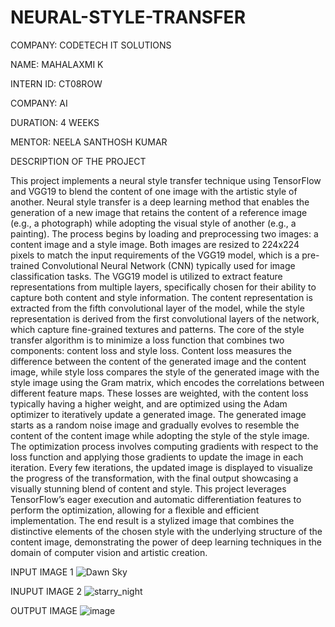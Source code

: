 # NEURAL-STYLE-TRANSFER
COMPANY: CODETECH IT SOLUTIONS

NAME: MAHALAXMI K

INTERN ID: CT08ROW

COMPANY: AI

DURATION: 4 WEEKS

MENTOR: NEELA SANTHOSH KUMAR

DESCRIPTION OF THE PROJECT

This project implements a neural style transfer technique using TensorFlow and VGG19 to blend the content of one image with the artistic style of another. Neural style transfer is a deep learning method that enables the generation of a new image that retains the content of a reference image (e.g., a photograph) while adopting the visual style of another (e.g., a painting). The process begins by loading and preprocessing two images: a content image and a style image. Both images are resized to 224x224 pixels to match the input requirements of the VGG19 model, which is a pre-trained Convolutional Neural Network (CNN) typically used for image classification tasks. The VGG19 model is utilized to extract feature representations from multiple layers, specifically chosen for their ability to capture both content and style information. The content representation is extracted from the fifth convolutional layer of the model, while the style representation is derived from the first convolutional layers of the network, which capture fine-grained textures and patterns. The core of the style transfer algorithm is to minimize a loss function that combines two components: content loss and style loss. Content loss measures the difference between the content of the generated image and the content image, while style loss compares the style of the generated image with the style image using the Gram matrix, which encodes the correlations between different feature maps. These losses are weighted, with the content loss typically having a higher weight, and are optimized using the Adam optimizer to iteratively update a generated image. The generated image starts as a random noise image and gradually evolves to resemble the content of the content image while adopting the style of the style image. The optimization process involves computing gradients with respect to the loss function and applying those gradients to update the image in each iteration. Every few iterations, the updated image is displayed to visualize the progress of the transformation, with the final output showcasing a visually stunning blend of content and style. This project leverages TensorFlow’s eager execution and automatic differentiation features to perform the optimization, allowing for a flexible and efficient implementation. The end result is a stylized image that combines the distinctive elements of the chosen style with the underlying structure of the content image, demonstrating the power of deep learning techniques in the domain of computer vision and artistic creation.

INPUT IMAGE 1
![Dawn Sky](https://github.com/user-attachments/assets/218323dc-2976-4bed-9244-bdcbb2e220a2)

INUPUT IMAGE 2
![starry_night](https://github.com/user-attachments/assets/267b5084-b013-4cd3-a3ac-64901a4c669d)

OUTPUT IMAGE
![image](https://github.com/user-attachments/assets/a92efe6c-dc0b-4f33-ad5a-b292b5f3311b)
